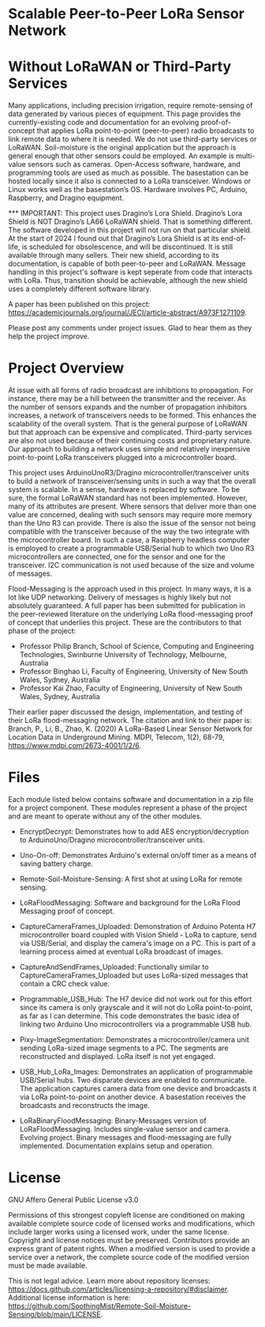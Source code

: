 # Scalable Peer-to-Peer LoRa Sensor Network
# Without LoRaWAN or Third-Party Services

Many applications, including precision irrigation, require remote-sensing of data generated by various pieces of equipment. This page provides the currently-existing code and documentation for an evolving proof-of-concept that applies LoRa point-to-point (peer-to-peer) radio broadcasts to link remote data to where it is needed. We do not use third-party services or LoRaWAN. Soil-moisture is the original application but the approach is general enough that other sensors could be employed. An example is multi-value sensors such as cameras. Open-Access software, hardware, and programming tools are used as much as possible. The basestation can be hosted locally since it also is connected to a LoRa transceiver. Windows or Linux works well as the basestation’s OS. Hardware involves PC, Arduino, Raspberry, and Dragino equipment.

*** IMPORTANT: This project uses Dragino’s Lora Shield. Dragino’s Lora Shield is NOT Dragino’s LA66 LoRaWAN shield. That is something different. The software developed in this project will not run on that particular shield. At the start of 2024 I found out that Dragino’s Lora Shield is at its end-of-life, is scheduled for obsolescence, and will be discontinued. It is still available through many sellers. Their new shield, according to its documentation, is capable of both peer-to-peer and LoRaWAN. Message handling in this project's software is kept seperate from code that interacts with LoRa. Thus, transition should be achievable, although the new shield uses a completely different software library.

A paper has been published on this project: https://academicjournals.org/journal/JECI/article-abstract/A973F1271109.

Please post any comments under project issues. Glad to hear them as they help the project improve.

# Project Overview

At issue with all forms of radio broadcast are inhibitions to propagation. For instance, there may be a hill between the transmitter and the receiver. As the number of sensors expands and the number of propagation inhibitors increases, a network of transceivers needs to be formed. This enhances the scalability of the overall system. That is the general purpose of LoRaWAN but that approach can be expensive and complicated. Third-party services are also not used because of their continuing costs and proprietary nature. Our approach to building a network uses simple and relatively inexpensive point-to-point LoRa transceivers plugged into a microcontroller board.

This project uses ArduinoUnoR3/Dragino microcontroller/transceiver units to build a network of transceiver/sensing units in such a way that the overall system is scalable. In a sense, hardware is replaced by software. To be sure, the formal LoRaWAN standard has not been implemented. However, many of its attributes are present. Where sensors that deliver more than one value are concerned, dealing with such sensors may require more memory than the Uno R3 can provide. There is also the issue of the sensor not being compatible with the transceiver because of the way the two integrate with the microcontroller board. In such a case, a Raspberry headless computer is employed to create a programmable USB/Serial hub to which two Uno R3 microcontrollers are connected, one for the sensor and one for the transceiver. I2C communication is not used because of the size and volume of messages.

Flood-Messaging is the approach used in this project. In many ways, it is a lot like UDP networking. Delivery of messages is highly likely but not absolutely guaranteed. A full paper has been submitted for publication in the peer-reviewed literature on the underlying LoRa flood-messaging proof of concept that underlies this project. These are the contributors to that phase of the project:

- Professor Philip Branch, School of Science, Computing and Engineering Technologies, Swinburne University of Technology, Melbourne, Australia
- Professor Binghao Li, Faculty of Engineering, University of New South Wales, Sydney, Australia
- Professor Kai Zhao, Faculty of Engineering, University of New South Wales, Sydney, Australia
  
Their earlier paper discussed the design, implementation, and testing of their LoRa flood-messaging network. The citation and link to their paper is: Branch, P., Li, B., Zhao, K. (2020) A LoRa-Based Linear Sensor Network for Location Data in Underground Mining. MDPI, Telecom, 1(2), 68-79, https://www.mdpi.com/2673-4001/1/2/6.

# Files

Each module listed below contains software and documentation in a zip file for a project component. These modules represent a phase of the project and are meant to operate without any of the other modules.

* EncryptDecrypt: Demonstrates how to add AES encryption/decryption to ArduinoUno/Dragino microcontroller/transceiver units.

* Uno-On-off: Demonstrates Arduino's external on/off timer as a means of saving battery charge.

* Remote-Soil-Moisture-Sensing: A first shot at using LoRa for remote sensing.

* LoRaFloodMessaging: Software and background for the LoRa Flood Messaging proof of concept.

* CaptureCameraFrames_Uploaded: Demonstration of Arduino Potenta H7 microcontroller board coupled with Vision Shield - LoRa to capture, send via USB/Serial, and display the camera's image on a PC. This is part of a learning process aimed at eventual LoRa broadcast of images.

* CaptureAndSendFrames_Uploaded: Functionally similar to CaptureCameraFrames_Uploaded but uses LoRa-sized messages that contain a CRC check value.

* Programmable_USB_Hub: The H7 device did not work out for this effort since its camera is only grayscale and it will not do LoRa point-to-point, as far as I can determine. This code demonstrates the basic idea of linking two Arduino Uno microcontrollers via a programmable USB hub.

* Pixy-ImageSegmentation: Demonstrates a microcontroller/camera unit sending LoRa-sized image segments to a PC. The segments are reconstructed and displayed. LoRa itself is not yet engaged.

* USB_Hub_LoRa_Images: Demonstrates an application of programmable USB/Serial hubs. Two disparate devices are enabled to communicate. The application captures camera data from one device and broadcasts it via LoRa point-to-point on another device. A basestation receives the broadcasts and reconstructs the image.

* LoRaBinaryFloodMessaging: Binary-Messages version of LoRaFloodMessaging. Includes single-value sensor and camera. Evolving project. Binary messages and flood-messaging are fully implemented. Documentation explains setup and operation.

# License

GNU Affero General Public License v3.0

Permissions of this strongest copyleft license are conditioned on making available complete source code of licensed works and modifications, which include larger works using a licensed work, under the same license. Copyright and license notices must be preserved. Contributors provide an express grant of patent rights. When a modified version is used to provide a service over a network, the complete source code of the modified version must be made available.

This is not legal advice. Learn more about repository licenses: https://docs.github.com/articles/licensing-a-repository/#disclaimer.
Additional license information is here: https://github.com/SoothingMist/Remote-Soil-Moisture-Sensing/blob/main/LICENSE.
